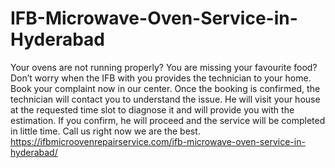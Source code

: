 # IFB-Microwave-Oven-Service-in-Hyderabad
Your ovens are not running properly? You are missing your favourite food? Don’t worry when the IFB with you provides the technician to your home. Book your complaint now in our center. Once the booking is confirmed, the technician will contact you to understand the issue. He will visit your house at the requested time slot to diagnose it and will provide you with the estimation. If you confirm, he will proceed and the service will be completed in little time. Call us right now we are the best.    https://ifbmicroovenrepairservice.com/ifb-microwave-oven-service-in-hyderabad/
